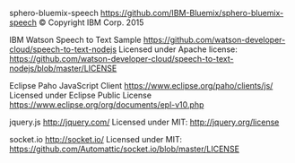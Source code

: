 sphero-bluemix-speech
https://github.com/IBM-Bluemix/sphero-bluemix-speech
© Copyright IBM Corp. 2015


IBM Watson Speech to Text Sample
https://github.com/watson-developer-cloud/speech-to-text-nodejs
Licensed under Apache license: https://github.com/watson-developer-cloud/speech-to-text-nodejs/blob/master/LICENSE

Eclipse Paho JavaScript Client
https://www.eclipse.org/paho/clients/js/
Licensed under Eclipse Public License https://www.eclipse.org/org/documents/epl-v10.php

jquery.js
http://jquery.com/
Licensed under MIT: http://jquery.org/license

socket.io
http://socket.io/
Licensed under MIT: https://github.com/Automattic/socket.io/blob/master/LICENSE
